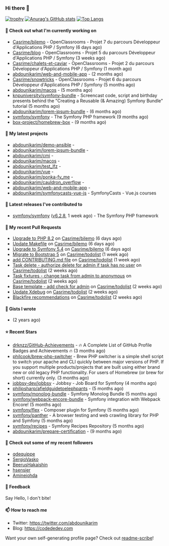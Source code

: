 ### Hi there 👋

[![trophy](https://github-profile-trophy.vercel.app/?username=abdounikarim&theme=onestar&row=1&column=7&no-frame=true&margin-w=13)](https://github.com/ryo-ma/github-profile-trophy)
[![Anurag's GitHub stats](https://github-readme-stats.vercel.app/api?username=abdounikarim&show_icons=true&theme=dark&count_private=true&hide_border=true)](https://github.com/anuraghazra/github-readme-stats)
[![Top Langs](https://github-readme-stats.vercel.app/api/top-langs/?username=abdounikarim&langs_count=8&layout=compact&theme=dark&hide_border=true)](https://github.com/anuraghazra/github-readme-stats)

#### 👷 Check out what I'm currently working on

- [Casrime/bilemo](https://github.com/Casrime/bilemo) - OpenClassrooms - Projet 7 du parcours Développeur d&#39;Applications PHP / Symfony (6 days ago)
- [Casrime/blog](https://github.com/Casrime/blog) - OpenClassrooms - Projet 5 du parcours Développeur d&#39;Applications PHP / Symfony (3 weeks ago)
- [Casrime/chalets-et-caviar](https://github.com/Casrime/chalets-et-caviar) - OpenClassrooms - Projet 2 du parcours Développeur d&#39;Applications PHP / Symfony (1 month ago)
- [abdounikarim/web-and-mobile-app](https://github.com/abdounikarim/web-and-mobile-app) -  (2 months ago)
- [Casrime/snowtricks](https://github.com/Casrime/snowtricks) - OpenClassrooms - Projet 6 du parcours Développeur d&#39;Applications PHP / Symfony (5 months ago)
- [abdounikarim/macos](https://github.com/abdounikarim/macos) -  (5 months ago)
- [knpuniversity/symfony-bundle](https://github.com/knpuniversity/symfony-bundle) - Screencast code, script and birthday presents behind the &#34;Creating a Reusable (&amp; Amazing) Symfony Bundle&#34; tutorial (5 months ago)
- [abdounikarim/lorem-ipsum-bundle](https://github.com/abdounikarim/lorem-ipsum-bundle) -  (6 months ago)
- [symfony/symfony](https://github.com/symfony/symfony) - The Symfony PHP framework (9 months ago)
- [box-project/homebrew-box](https://github.com/box-project/homebrew-box) -  (9 months ago)

#### 🌱 My latest projects

- [abdounikarim/demo-ansible](https://github.com/abdounikarim/demo-ansible) - 
- [abdounikarim/lorem-ipsum-bundle](https://github.com/abdounikarim/lorem-ipsum-bundle) - 
- [abdounikarim/cmi](https://github.com/abdounikarim/cmi) - 
- [abdounikarim/macos](https://github.com/abdounikarim/macos) - 
- [abdounikarim/test_lfz](https://github.com/abdounikarim/test_lfz) - 
- [abdounikarim/vue](https://github.com/abdounikarim/vue) - 
- [abdounikarim/ponka-fy_me](https://github.com/abdounikarim/ponka-fy_me) - 
- [abdounikarim/cauldron_overflow](https://github.com/abdounikarim/cauldron_overflow) - 
- [abdounikarim/web-and-mobile-app](https://github.com/abdounikarim/web-and-mobile-app) - 
- [abdounikarim/symfonycasts-vue-js](https://github.com/abdounikarim/symfonycasts-vue-js) - SymfonyCasts - Vue.js courses

#### 🔭 Latest releases I've contributed to

- [symfony/symfony](https://github.com/symfony/symfony) ([v6.2.8](https://github.com/symfony/symfony/releases/tag/v6.2.8), 1 week ago) - The Symfony PHP framework

#### 🔨 My recent Pull Requests

- [Upgrade to PHP 8.2](https://github.com/Casrime/bilemo/pull/54) on [Casrime/bilemo](https://github.com/Casrime/bilemo) (6 days ago)
- [Update Makefile](https://github.com/Casrime/bilemo/pull/52) on [Casrime/bilemo](https://github.com/Casrime/bilemo) (6 days ago)
- [Upgrade to Symfony 5.4](https://github.com/Casrime/bilemo/pull/50) on [Casrime/bilemo](https://github.com/Casrime/bilemo) (6 days ago)
- [Migrate to Bootstrap 5](https://github.com/Casrime/todolist/pull/24) on [Casrime/todolist](https://github.com/Casrime/todolist) (1 week ago)
- [add CONTRIBUTING.md file](https://github.com/Casrime/todolist/pull/23) on [Casrime/todolist](https://github.com/Casrime/todolist) (1 week ago)
- [Task delete - authorize delete for admin if task has no user](https://github.com/Casrime/todolist/pull/22) on [Casrime/todolist](https://github.com/Casrime/todolist) (2 weeks ago)
- [Task fixtures - change task from admin to anonymous](https://github.com/Casrime/todolist/pull/21) on [Casrime/todolist](https://github.com/Casrime/todolist) (2 weeks ago)
- [Base template - add check for admin](https://github.com/Casrime/todolist/pull/20) on [Casrime/todolist](https://github.com/Casrime/todolist) (2 weeks ago)
- [Update Xdebug](https://github.com/Casrime/todolist/pull/19) on [Casrime/todolist](https://github.com/Casrime/todolist) (2 weeks ago)
- [Blackfire recommendations](https://github.com/Casrime/todolist/pull/18) on [Casrime/todolist](https://github.com/Casrime/todolist) (2 weeks ago)

#### 📓 Gists I wrote

- [](https://gist.github.com/b237278802559acb0bcf1e2516ba718e) (2 years ago)

#### ⭐ Recent Stars

- [drknzz/GitHub-Achievements](https://github.com/drknzz/GitHub-Achievements) - 🔥 A Complete List of GitHub Profile Badges and Achievements 🔥 (3 months ago)
- [philcook/brew-php-switcher](https://github.com/philcook/brew-php-switcher) - Brew PHP switcher is a simple shell script to switch your apache and CLI quickly between major versions of PHP. If you support multiple products/projects that are built using either brand new or old legacy PHP functionality. For users of Homebrew (or brew for short) currently only. (3 months ago)
- [jobbsy-dev/jobbsy](https://github.com/jobbsy-dev/jobbsy) - Jobbsy - Job Board for Symfony (4 months ago)
- [philipsharp/afieldguidetoelephpants](https://github.com/philipsharp/afieldguidetoelephpants) -  (5 months ago)
- [symfony/monolog-bundle](https://github.com/symfony/monolog-bundle) - Symfony Monolog Bundle (5 months ago)
- [symfony/webpack-encore-bundle](https://github.com/symfony/webpack-encore-bundle) - Symfony integration with Webpack Encore! (5 months ago)
- [symfony/flex](https://github.com/symfony/flex) - Composer plugin for Symfony (5 months ago)
- [symfony/panther](https://github.com/symfony/panther) - A browser testing and web crawling library for PHP and Symfony (5 months ago)
- [symfony/recipes](https://github.com/symfony/recipes) - Symfony Recipes Repository (5 months ago)
- [abdounikarim/prepare-certification](https://github.com/abdounikarim/prepare-certification) -  (9 months ago)

#### 👯 Check out some of my recent followers

- [qdequippe](https://github.com/qdequippe)
- [SergioVasko](https://github.com/SergioVasko)
- [BeerusHakaishin](https://github.com/BeerusHakaishin)
- [hsensier](https://github.com/hsensier)
- [Aminejohda](https://github.com/Aminejohda)

#### 💬 Feedback

Say Hello, I don't bite!

#### 📫 How to reach me

- Twitter: https://twitter.com/abdounikarim
- Blog: https://codededev.com

Want your own self-generating profile page? Check out [readme-scribe](https://github.com/muesli/readme-scribe)!
